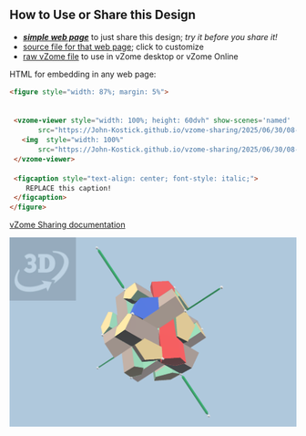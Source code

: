 
## How to Use or Share this Design

 - [***simple web page***](<https://John-Kostick.github.io/vzome-sharing/2025/06/30/08-42-18-Tetraxis-Puzzle-study-5/>) to just share this design; *try it before you share it!*
 - [source file for that web page](<https://github.com/John-Kostick/vzome-sharing/edit/main/2025/06/30/08-42-18-Tetraxis-Puzzle-study-5/index.md>); click to customize
 - [raw vZome file](<https://raw.githubusercontent.com/John-Kostick/vzome-sharing/main/2025/06/30/08-42-18-Tetraxis-Puzzle-study-5/Tetraxis-Puzzle-study-5.vZome>) to use in vZome desktop or vZome Online
 
 HTML for embedding in any web page:
 ```html
<figure style="width: 87%; margin: 5%">
  
  
  <vzome-viewer style="width: 100%; height: 60dvh" show-scenes='named'
        src="https://John-Kostick.github.io/vzome-sharing/2025/06/30/08-42-18-Tetraxis-Puzzle-study-5/Tetraxis-Puzzle-study-5.vZome" >
    <img  style="width: 100%"
        src="https://John-Kostick.github.io/vzome-sharing/2025/06/30/08-42-18-Tetraxis-Puzzle-study-5/Tetraxis-Puzzle-study-5.png" >
  </vzome-viewer>

  <figcaption style="text-align: center; font-style: italic;">
     REPLACE this caption!
  </figcaption>
</figure>

 ```

[vZome Sharing documentation](https://vzome.github.io/vzome/sharing.html#how-it-works)

![Image](<Tetraxis-Puzzle-study-5.png>)

